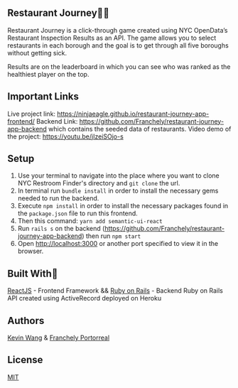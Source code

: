 ## Restaurant Journey:wine_glass::fork_and_knife:
Restaurant Journey is a click-through game created using NYC OpenData’s Restaurant Inspection Results as an API. The game allows you to select restaurants in each borough and the goal is to get through all five boroughs without getting sick.

Results are on the leaderboard in which you can see who was ranked as the healthiest player on the top.

## Important Links
Live project link: https://ninjaeagle.github.io/restaurant-journey-app-frontend/
Backend Link: https://github.com/Franchely/restaurant-journey-app-backend which contains the seeded data of restaurants.
Video demo of the project: https://youtu.be/jIzeiSOjo-s

## Setup
1. Use your terminal to navigate into the place where you want to clone NYC Restroom Finder's directory and `git clone` the url.
2. In terminal run `bundle install` in order to install the necessary gems needed to run the backend.
3. Execute `npm install` in order to install the necessary packages found in the `package.json` file to run this frontend.
4. Then this command: `yarn add semantic-ui-react`
5. Run `rails s` on the backend (https://github.com/Franchely/restaurant-journey-app-backend) then run `npm start`
6. Open [http://localhost:3000](http://localhost:3000) or another port specified to view it in the browser.

## Built With:hammer:

[ReactJS](https://github.com/facebook/react) - Frontend Framework
&&
[Ruby on Rails](https://github.com/rails/rails) - Backend Ruby on Rails API created using ActiveRecord deployed on Heroku

## Authors
[Kevin Wang](https://github.com/NinjaEagle)
& [Franchely Portorreal](https://github.com/Franchely)

## License

[MIT](https://choosealicense.com/licenses/mit/)
